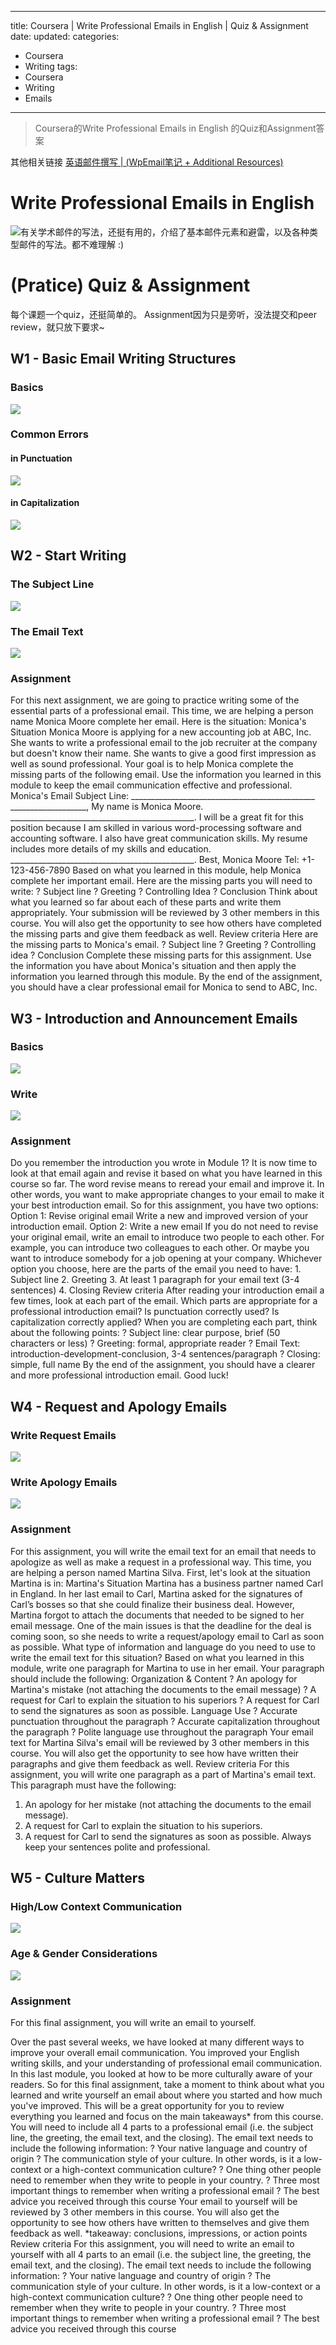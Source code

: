 
---
 title: Coursera | Write Professional Emails in English | Quiz & Assignment
 date: 
 updated: 
 categories:
 - Coursera
 - Writing
 tags:
 - Coursera
 - Writing
 - Emails
---
>Coursera的Write Professional Emails in English 的Quiz和Assignment答案
<!--less-->
﻿其他相关链接
[英语邮件撰写 | (WpEmail笔记 + Additional Resources)](https://blog.csdn.net/weixin_43360896/article/details/113917175)



# Write Professional Emails in English
![](https://img-blog.csdnimg.cn/20210221131944548.png#pic_ceter)有关学术邮件的写法，还挺有用的，介绍了基本邮件元素和避雷，以及各种类型邮件的写法。都不难理解 :)

# (Pratice) Quiz & Assignment
每个课题一个quiz，还挺简单的。 Assignment因为只是旁听，没法提交和peer review，就只放下要求~
## W1 - Basic Email Writing Structures
### Basics
![](https://img-blog.csdnimg.cn/20210221133553337.png#pic_center)

### Common Errors 
#### in Punctuation
![](https://img-blog.csdnimg.cn/20210221133927559.png#pic_center)


#### in Capitalization
![](https://img-blog.csdnimg.cn/20210221134005263.png#pic_center)


## W2 - Start Writing
### The Subject Line
![](https://img-blog.csdnimg.cn/20210221133509310.png#pic_center)

### The Email Text
![](https://img-blog.csdnimg.cn/20210221133502559.png#pic_center)

### Assignment
For this next assignment, we are going to practice writing some of the essential parts of a professional email. This time, we are helping a person name Monica Moore complete her email. Here is the situation: 
Monica's Situation
Monica Moore is applying for a new accounting job at ABC, Inc. She wants to write a professional email to the job recruiter at the company but doesn't know their name. She wants to give a good first impression as well as sound professional.
Your goal is to help Monica complete the missing parts of the following email. Use the information you learned in this module to keep the email communication effective and professional.
Monica's Email
Subject Line: ______________________________________________
___________________,
My name is Monica Moore. ______________________________________________. 
I will be a great fit for this position because I am skilled in various word-processing software and accounting software. I also have great communication skills. My resume includes more details of my skills and education. ______________________________________________. 
Best,
Monica Moore
Tel: +1-123-456-7890
Based on what you learned in this module, help Monica complete her important email. Here are the missing parts you will need to write:
	? Subject line
	? Greeting
	? Controlling Idea
	? Conclusion
Think about what you learned so far about each of these parts and write them appropriately.
Your submission will be reviewed by 3 other members in this course. You will also get the opportunity to see how others have completed the missing parts and give them feedback as well.
Review criteria
Here are the missing parts to Monica's email. 
	? Subject line
	? Greeting
	? Controlling idea
	? Conclusion
Complete these missing parts for this assignment. Use the information you have about Monica's situation and then apply the information you learned through this module. By the end of the assignment, you should have a clear professional email for Monica to send to ABC, Inc.

## W3 - Introduction and Announcement Emails
### Basics
![](https://img-blog.csdnimg.cn/20210221133446925.png#pic_center)

### Write
![](https://img-blog.csdnimg.cn/20210221133440577.png#pic_center)

### Assignment
Do you remember the introduction you wrote in Module 1? It is now time to look at that email again and revise it based on what you have learned in this course so far. The word revise means to reread your email and improve it. In other words, you want to make appropriate changes to your email to make it your best introduction email. 
So for this assignment, you have two options:
Option 1: Revise original email
Write a new and improved version of your introduction email.
Option 2: Write a new email
If you do not need to revise your original email, write an email to introduce two people to each other. For example, you can introduce two colleagues to each other. Or maybe you want to introduce somebody for a job opening at your company. 
Whichever option you choose, here are the parts of the email you need to have:
	1. Subject line
	2. Greeting
	3. At least 1 paragraph for your email text (3-4 sentences)
	4. Closing
Review criteria
After reading your introduction email a few times, look at each part of the email. Which parts are appropriate for a professional introduction email? Is punctuation correctly used? Is capitalization correctly applied? When you are completing each part, think about the following points: 
	? Subject line: clear purpose, brief (50 characters or less)
	? Greeting: formal, appropriate reader
	? Email Text: introduction-development-conclusion, 3-4 sentences/paragraph
	? Closing: simple, full name
By the end of the assignment, you should have a clearer and more professional introduction email. Good luck!

## W4 - Request and Apology Emails
### Write Request Emails
![](https://img-blog.csdnimg.cn/20210221133357622.png#pic_center)

### Write Apology Emails
![](https://img-blog.csdnimg.cn/2021022113451459.png#pic_center)

### Assignment
For this assignment, you will write the email text for an email that needs to apologize as well as make a request in a professional way. This time, you are helping a person named Martina Silva. First, let's look at the situation Martina is in:
Martina's Situation
Martina has a business partner named Carl in England. In her last email to Carl, Martina asked for the signatures of Carl’s bosses so that she could finalize their business deal. However, Martina forgot to attach the documents that needed to be signed to her email message. One of the main issues is that the deadline for the deal is coming soon, so she needs to write a request/apology email to Carl as soon as possible.
What type of information and language do you need to use to write the email text for this situation? Based on what you learned in this module, write one paragraph for Martina to use in her email. Your paragraph should include the following:
Organization & Content
	? An apology for Martina's mistake (not attaching the documents to the email message)
	? A request for Carl to explain the situation to his superiors
	? A request for Carl to send the signatures as soon as possible. 
Language Use
	? Accurate punctuation throughout the paragraph
	? Accurate capitalization throughout the paragraph
	? Polite language use throughout the paragraph
Your email text for Martina Silva's email will be reviewed by 3 other members in this course. You will also get the opportunity to see how have written their paragraphs and give them feedback as well.
Review criteria
For this assignment, you will write one paragraph as a part of Martina's email text. This paragraph must have the following:
1. An apology for her mistake (not attaching the documents to the email message). 
2. A request for Carl to explain the situation to his superiors.
3. A request for Carl to send the signatures as soon as possible.
Always keep your sentences polite and professional.

## W5 - Culture Matters
### High/Low Context Communication
![](https://img-blog.csdnimg.cn/20210221133331114.png#pic_center)

### Age & Gender Considerations
![](https://img-blog.csdnimg.cn/20210221133134541.png#pic_center)

### Assignment
For this final assignment, you will write an email to yourself.

Over the past several weeks, we have looked at many different ways to improve your overall email communication. You improved your English writing skills, and your understanding of professional email communication. In this last module, you looked at how to be more culturally aware of your readers. So for this final assignment, take a moment to think about what you learned and write yourself an email about where you started and how much you've improved. This will be a great opportunity for you to review everything you learned and focus on the main takeaways* from this course.
You will need to include all 4 parts to a professional email (i.e. the subject line, the greeting, the email text, and the closing). The email text needs to include the following information:
	? Your native language and country of origin
	? The communication style of your culture. In other words, is it a low-context or a high-context communication culture?
	? One thing other people need to remember when they write to people in your country.
	? Three most important things to remember when writing a professional email
	? The best advice you received through this course
Your email to yourself will be reviewed by 3 other members in this course. You will also get the opportunity to see how others have written to themselves and give them feedback as well.
*takeaway: conclusions, impressions, or action points
Review criteria
For this assignment, you will need to write an email to yourself with all 4 parts to an email (i.e. the subject line, the greeting, the email text, and the closing). The email text needs to include the following information:
	? Your native language and country of origin
	? The communication style of your culture. In other words, is it a low-context or a high-context communication culture?
	? One thing other people need to remember when they write to people in your country.
	? Three most important things to remember when writing a professional email 
	? The best advice you received through this course


